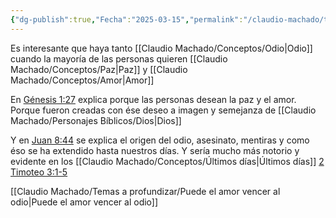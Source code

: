 ```yaml
---
{"dg-publish":true,"Fecha":"2025-03-15","permalink":"/claudio-machado/temas-a-profundizar/origen-del-odio/","dgPassFrontmatter":true}
---
```


Es interesante que haya tanto [[Claudio Machado/Conceptos/Odio\|Odio]] cuando la mayoría de las personas quieren [[Claudio Machado/Conceptos/Paz\|Paz]] y [[Claudio Machado/Conceptos/Amor\|Amor]] 

En [Génesis 1:27](https://wol.jw.org/es/wol/b/r4/lp-s/nwtsty/1/1#v=1:1:27) explica porque las personas desean la paz y el amor. Porque fueron creadas con ése deseo a imagen y semejanza de [[Claudio Machado/Personajes Bíblicos/Dios\|Dios]] 

Y en [Juan 8:44](https://wol.jw.org/es/wol/b/r4/lp-s/nwtsty/43/8#v=43:8:44)  se explica el origen del odio, asesinato, mentiras y como éso se ha extendido hasta nuestros días. Y sería mucho más notorio y evidente en los [[Claudio Machado/Conceptos/Últimos días\|Últimos días]]  [2 Timoteo 3:1-5](https://wol.jw.org/es/wol/b/r4/lp-s/nwtsty/55/3#v=55:3:1-55:3:5) 

[[Claudio Machado/Temas a profundizar/Puede el amor vencer al odio\|Puede el amor vencer al odio]]

